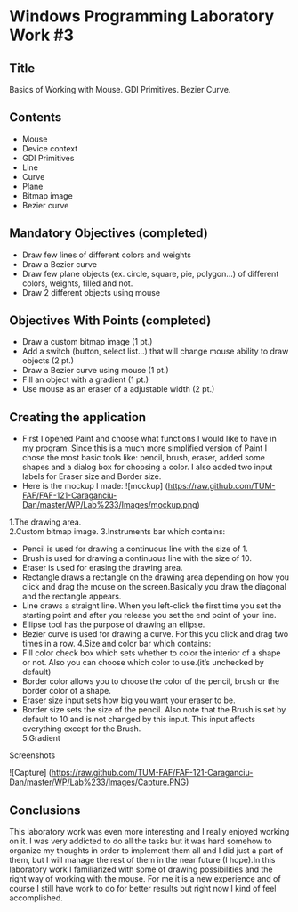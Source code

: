 Windows Programming Laboratory Work #3
======================================

Title
-----
Basics of Working with Mouse. GDI Primitives. Bezier Curve.

Contents
--------
-	Mouse
-	Device context
-	GDI Primitives
-	Line
-	Curve
-	Plane
-	Bitmap image
-	Bezier curve

Mandatory Objectives (completed)
--------------------------------
-	Draw few lines of different colors and weights
-	Draw a Bezier curve
-	Draw few plane objects (ex. circle, square, pie, polygon...) of different colors, weights, filled and not.
-	Draw 2 different objects using mouse

Objectives With Points (completed)
----------------------------------
-	Draw a custom bitmap image (1 pt.)
-	Add a switch (button, select list...) that will change mouse ability to draw objects (2 pt.)
-	Draw a Bezier curve using mouse (1 pt.)
-	Fill an object with a gradient (1 pt.)
-	Use mouse as an eraser of a adjustable width (2 pt.)

Creating the application
--------------------------
-	First I opened Paint and choose what functions I would like to have in my program. Since this is a much  more simplified version of Paint I chose the most basic tools like: pencil, brush, eraser, added some shapes and a dialog box for choosing a color. I also added two input labels for Eraser size and Border size.
-	Here is the mockup I made:
![mockup] (https://raw.github.com/TUM-FAF/FAF-121-Caraganciu-Dan/master/WP/Lab%233/Images/mockup.png)

 1.The drawing area.                     
 2.Custom bitmap image. 
 3.Instruments bar which contains:
 -	Pencil is used for drawing a continuous line with the size of 1.
 -	Brush is used for drawing a continuous line with the size of 10.
 -	Eraser is used for erasing the drawing area.
 -	Rectangle draws a rectangle on the drawing area depending on how you click and drag the mouse on the screen.Basically you draw the diagonal and the rectangle appears. 
 -	Line draws a straight line. When you left-click the first time you set the starting point and after you release you set the end point of your line.
 -	Ellipse tool has the purpose of drawing an ellipse. 
 -	Bezier curve is used for drawing a curve. For this you click and drag two times in a row. 
 4.Size and color bar which contains:
 -	Fill color check box which sets whether to color the interior of a shape or not. Also you can choose which color to use.(it’s unchecked by default)
 -	Border color allows you to choose the color of the pencil, brush or the border color of a shape.
 -	Eraser size input sets how big you want your eraser to be.
 -	Border size sets the size of the pencil. Also note that the Brush is set by default to 10 and is not changed by this input. This input affects everything except for the Brush.   
 5.Gradient


Screenshots

![Capture] (https://raw.github.com/TUM-FAF/FAF-121-Caraganciu-Dan/master/WP/Lab%233/Images/Capture.PNG)

Conclusions
--------------------------
This laboratory work was even more interesting and I really enjoyed working on it. I was very addicted to do all the tasks but it was hard somehow to organize my thoughts in order to implement them all and I did just a part of them, but I will manage the rest of them in the near future (I hope).In this laboratory work I familiarized with some of drawing possibilities and the right way of working with the mouse. For me it is a new experience and of course I still have work to do for better results but right now I kind of feel accomplished. 
